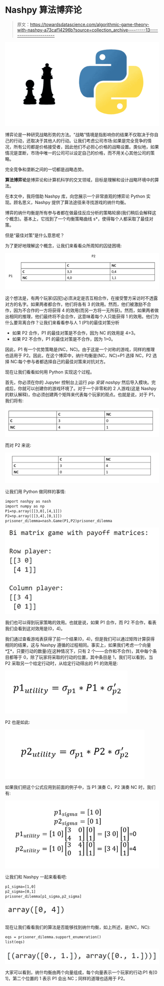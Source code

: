# Nashpy 算法博弈论

> 原文：<https://towardsdatascience.com/algorithmic-game-theory-with-nashpy-a73caf14296b?source=collection_archive---------13----------------------->

![](img/c4066a1ffb14f5fc0ab4a2af83f19a40.png)

博弈论是一种研究战略形势的方法。“战略”情境是指影响你的结果不仅取决于你自己的行动，还取决于其他人的行动。让我们考虑公司市场:如果是完全竞争的情况，所有公司都是价格接受者，因此他们不必担心价格的战略设置。类似地，如果情况是垄断，市场中唯一的公司可以设定自己的价格，而不用关心其他公司的策略。

完全竞争和垄断之间的一切都是战略态势。

**算法博弈论**是博弈论和计算机科学的交叉领域，目标是理解和设计战略环境中的算法。

在本文中，我将借助 Nashpy 库，向您展示一个非常直观的博弈论 Python 实现。顾名思义，Nashpy 提供了算法途径来寻找游戏的纳什均衡。

博弈的纳什均衡是所有参与者都在做最佳反应分析的策略轮廓(我们稍后会解释这个概念)。基本上，它找到了一个均衡策略曲线 s*，使得每个人都采取了最佳对策。

但是“最佳对策”是什么意思呢？

为了更好地理解这个概念，让我们来看看众所周知的囚徒困境:

![](img/809aaca27031eeea121b986b2e913f45.png)

这个想法是，有两个玩家(囚犯)必须决定是否互相合作，在接受警方采访时不透露对方的名字。如果两者都合作，他们将各有 3 的效用。然而，他们被激励不合作，因为不合作的一方将获得 4 的效用(而另一方将一无所获)。然而，如果两者做出相同的推理，他们最终将不会合作，这意味着每个人只能获得 1 的效用。他们为什么要背离合作？让我们来看看参与人 1 (P1)的最佳对策分析

*   如果 P2 合作，P1 的最佳对策是不合作，因为 NC 的效用是 4>3。
*   如果 P2 不合作，P1 的最佳对策是不合作，因为 1>0。

因此，P1 有一个优势策略是(NC，NC)。由于这是一个对称的游戏，同样的推理也适用于 P2。因此，在这个博弈中，纳什均衡是(NC，NC)=P1 选择 NC，P2 选择 NC:每个参与者都选择自己的最佳对策来对抗对方。

现在让我们看看如何用 Python 实现这个过程。

首先，你必须在你的 Jupyter 控制台上运行 *pip 安装 nashpy* 然后导入模块。完成后，你就可以创建你的游戏环境了。对于一个非零和的 2 人游戏(这是 Nashpy 的默认解释)，你必须创建两个矩阵来代表每个玩家的观点。也就是说，对于 P1，我们将有:

![](img/5fcc4842f027158ea07fa1d7c95b88b3.png)

而对 P2 来说:

![](img/ba19a18d56080aac46de8527755ad33a.png)

让我们用 Python 做同样的事情:

```
import nashpy as nash
import numpy as np
P1=np.array([[3,0],[4,1]])
P2=np.array([[3,4],[0,1]])
prisoner_dilemma=nash.Game(P1,P2)prisoner_dilemma
```

![](img/e93257c0a7f6d785b0120f1d798aa9a1.png)

我们也可以得到玩家策略的效用。也就是说，如果 P1 合作，而 P2 不合作，看表我们会看到这对效用是(0，4)。

我们通过查看游戏表获得了前一个结果(0，4)，但是我们可以通过矩阵计算获得相同的结果，这与 Nashpy 遵循的过程相同。事实上，如果我们考虑一个向量*∑*，只要行动的数量(在这种情况下，只有 2 个——合作和不合作)，其中每个条目都等于 0，除了玩家将采取的行动的位置，其中条目是 1，我们可以看到，当 P2 采取另一个给定行动时，从给定行动得出的 P1 的效用是:

![](img/6fd360adaa7a0e623ec8c8d73cc938cd.png)

P2 也是如此:

![](img/15f4c6e238c9c8ea685204fd44ac3eec.png)

如果我们把这个公式应用到前面的例子中，当 P1 演奏 C，P2 演奏 NC 时，我们有:

![](img/b7eccd5884b4bdd3df15da629e93ec12.png)

让我们和 Nashpy 一起来看看吧:

```
p1_sigma=[1,0]
p2_sigma=[0,1]
prisoner_dilemma[p1_sigma,p2_sigma]
```

![](img/9d79441892dc89d289d59c3651709fe1.png)

现在让我们看看我们的算法是否能够找到纳什均衡，如上所述，是(NC，NC):

```
eqs = prisoner_dilemma.support_enumeration()
list(eqs)
```

![](img/9e8790d33482037e282ca7d5e34ee57b.png)

大家可以看到，纳什均衡由两个向量组成，每个向量表示一个玩家的行动:P1 有[0 1]，第二个位置的 1 表示 P1 会出 NC；同样的道理也适用于 P2。